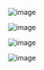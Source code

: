 ![image](https://github.com/user-attachments/assets/daac0996-8758-41a9-9a4f-3aa486775e92)


![image](https://github.com/user-attachments/assets/f0bf1033-3367-482b-8956-b3ce78490c45)


![image](https://github.com/user-attachments/assets/70257eaa-cd80-4a07-a61d-b37ea81a410d)


![image](https://github.com/user-attachments/assets/14871282-e603-4007-97c4-b6cebe770abd)
